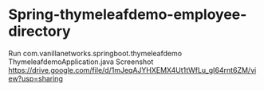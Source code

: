 # Spring-thymeleafdemo-employee-directory
Run          com.vanillanetworks.springboot.thymeleafdemo    ThymeleafdemoApplication.java
Screenshot   https://drive.google.com/file/d/1mJeqAJYHXEMX4Ut1tWfLu_gI64rnt6ZM/view?usp=sharing 
